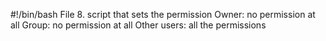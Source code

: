 #!/bin/bash
File 8. script that sets the permission Owner: no permission at all Group: no permission at all Other users: all the permissions
